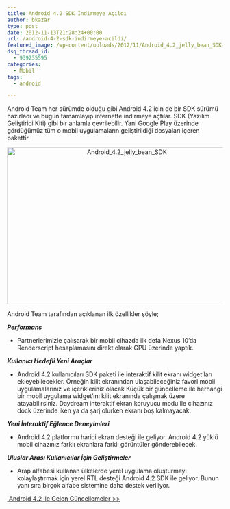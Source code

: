 ```yaml
---
title: Android 4.2 SDK İndirmeye Açıldı
author: bkazar
type: post
date: 2012-11-13T21:28:24+00:00
url: /android-4-2-sdk-indirmeye-acildi/
featured_image: /wp-content/uploads/2012/11/Android_4.2_jelly_bean_SDK-100x100.jpg
dsq_thread_id:
  - 939235595
categories:
  - Mobil
tags:
  - android

---
```

Android Team her sürümde olduğu gibi Android 4.2 için de bir SDK sürümü hazırladı ve bugün tamamlayıp internette indirmeye açtılar. SDK (Yazılım Geliştirici Kiti) gibi bir anlamla çevrilebilir. Yani Google Play üzerinde gördüğümüz tüm o mobil uygulamaların geliştirildiği dosyaları içeren pakettir.

<p style="text-align: center;">
  <img class="aligncenter  wp-image-9137" title="Android_4.2_jelly_bean_SDK" src="https://www.murekkep.org/wp-content/uploads/2012/11/Android_4.2_jelly_bean_SDK.jpg" alt="Android_4.2_jelly_bean_SDK" width="544" height="367" srcset="https://www.murekkep.org/wp-content/uploads/2012/11/Android_4.2_jelly_bean_SDK.jpg 680w, https://www.murekkep.org/wp-content/uploads/2012/11/Android_4.2_jelly_bean_SDK-400x270.jpg 400w, https://www.murekkep.org/wp-content/uploads/2012/11/Android_4.2_jelly_bean_SDK-50x33.jpg 50w, https://www.murekkep.org/wp-content/uploads/2012/11/Android_4.2_jelly_bean_SDK-185x125.jpg 185w" sizes="(max-width: 544px) 100vw, 544px" />
</p>

Android Team tarafından açıklanan ilk özellikler şöyle;

_**Performans**_

  * Partnerlerimizle çalışarak bir mobil cihazda ilk defa Nexus 10’da Renderscript hesaplamasını direkt olarak GPU üzerinde yaptık.

_**Kullanıcı Hedefli Yeni Araçlar**_

  * Android 4.2 kullanıcıları SDK paketi ile interaktif kilit ekranı widget’ları ekleyebilecekler. Örneğin kilit ekranından ulaşabileceğiniz favori mobil uygulamalarınız ve içerikleriniz olacak Küçük bir güncelleme ile herhangi bir mobil uygulama widget’ını kilit ekranında çalışmak üzere atayabilirsiniz. Daydream interaktif ekran koruyucu modu ile cihazınız dock üzerinde iken ya da şarj olurken ekranı boş kalmayacak.

_**Yeni İnteraktif Eğlence Deneyimleri**_

  * Android 4.2 platformu harici ekran desteği ile geliyor. Android 4.2 yüklü mobil cihazınız farklı ekranlara farklı görüntüler gönderebilecek.

_**Uluslar Arası Kullanıcılar İçin Geliştirmeler**_

  * Arap alfabesi kullanan ülkelerde yerel uygulama oluşturmayı kolaylaştırmak için yerel RTL desteği Android 4.2 SDK ile geliyor. Bunun yanı sıra birçok alfabe sistemine daha destek veriliyor.

[ Android 4.2 ile Gelen Güncellemeler >>][1]

 [1]: https://www.murekkep.org/google-iftiharla-sunar-android-4-2-8800 "android 4.2 yükleme"
